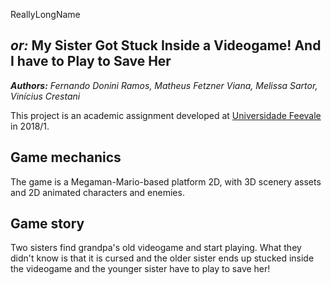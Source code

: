 ReallyLongName 

*or:* 
**My Sister Got Stuck Inside a Videogame! And I have to Play to Save Her**
---
***Authors:** Fernando Donini Ramos, Matheus Fetzner Viana, Melissa Sartor, Vinícius Crestani*

This project is an academic assignment developed at [Universidade Feevale](https://www.feevale.br/) in 2018/1.

## Game mechanics
The game is a Megaman-Mario-based platform 2D, with 3D scenery assets and 2D animated characters and enemies.

## Game story
Two sisters find grandpa's old videogame and start playing. What they didn't know is that it is cursed and the older sister ends up stucked inside the videogame and the younger sister have to play to save her!
